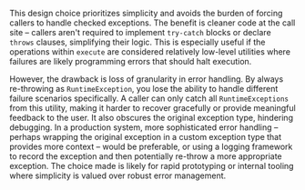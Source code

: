 This design choice prioritizes simplicity and avoids the burden of forcing callers to handle checked exceptions. The benefit is cleaner code at the call site – callers aren't required to implement `try-catch` blocks or declare `throws` clauses, simplifying their logic. This is especially useful if the operations within `execute` are considered relatively low-level utilities where failures are likely programming errors that should halt execution.

However, the drawback is loss of granularity in error handling. By always re-throwing as `RuntimeException`, you lose the ability to handle different failure scenarios specifically. A caller can only catch all `RuntimeExceptions` from this utility, making it harder to recover gracefully or provide meaningful feedback to the user.  It also obscures the original exception type, hindering debugging. In a production system, more sophisticated error handling – perhaps wrapping the original exception in a custom exception type that provides more context – would be preferable, or using a logging framework to record the exception and then potentially re-throw a more appropriate exception.  The choice made is likely for rapid prototyping or internal tooling where simplicity is valued over robust error management.
